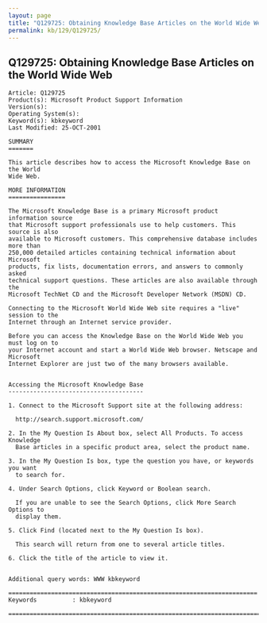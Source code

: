 ```yaml
---
layout: page
title: "Q129725: Obtaining Knowledge Base Articles on the World Wide Web"
permalink: kb/129/Q129725/
---
```


## Q129725: Obtaining Knowledge Base Articles on the World Wide Web

	Article: Q129725
	Product(s): Microsoft Product Support Information
	Version(s): 
	Operating System(s): 
	Keyword(s): kbkeyword
	Last Modified: 25-OCT-2001
	
	SUMMARY
	=======
	
	This article describes how to access the Microsoft Knowledge Base on the World
	Wide Web.
	
	MORE INFORMATION
	================
	
	The Microsoft Knowledge Base is a primary Microsoft product information source
	that Microsoft support professionals use to help customers. This source is also
	available to Microsoft customers. This comprehensive database includes more than
	250,000 detailed articles containing technical information about Microsoft
	products, fix lists, documentation errors, and answers to commonly asked
	technical support questions. These articles are also available through the
	Microsoft TechNet CD and the Microsoft Developer Network (MSDN) CD.
	
	Connecting to the Microsoft World Wide Web site requires a "live" session to the
	Internet through an Internet service provider.
	
	Before you can access the Knowledge Base on the World Wide Web you must log on to
	your Internet account and start a World Wide Web browser. Netscape and Microsoft
	Internet Explorer are just two of the many browsers available.
	
	
	Accessing the Microsoft Knowledge Base
	--------------------------------------
	
	1. Connect to the Microsoft Support site at the following address:
	
	  http://search.support.microsoft.com/
	
	2. In the My Question Is About box, select All Products. To access Knowledge
	  Base articles in a specific product area, select the product name.
	
	3. In the My Question Is box, type the question you have, or keywords you want
	  to search for.
	
	4. Under Search Options, click Keyword or Boolean search.
	
	  If you are unable to see the Search Options, click More Search Options to
	  display them.
	
	5. Click Find (located next to the My Question Is box).
	
	  This search will return from one to several article titles.
	
	6. Click the title of the article to view it.
	
	
	Additional query words: WWW kbkeyword
	
	======================================================================
	Keywords          : kbkeyword 
	
	=============================================================================
	
